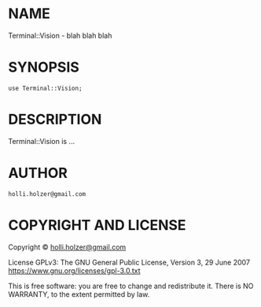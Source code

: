 NAME
====

Terminal::Vision - blah blah blah

SYNOPSIS
========

    use Terminal::Vision;

DESCRIPTION
===========

Terminal::Vision is ...

AUTHOR
======

    holli.holzer@gmail.com

COPYRIGHT AND LICENSE
=====================

Copyright © holli.holzer@gmail.com

License GPLv3: The GNU General Public License, Version 3, 29 June 2007 <https://www.gnu.org/licenses/gpl-3.0.txt>

This is free software: you are free to change and redistribute it. There is NO WARRANTY, to the extent permitted by law.
